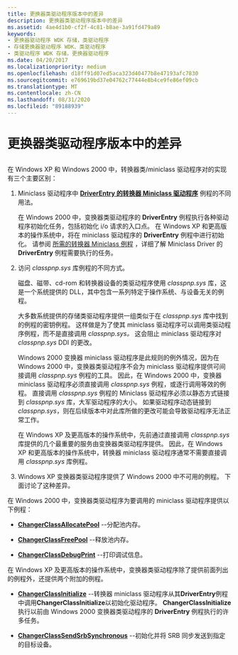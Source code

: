 ```yaml
---
title: 更换器类驱动程序版本中的差异
description: 更换器类驱动程序版本中的差异
ms.assetid: 4ae4d1b0-cf2f-4c81-b8ae-3a91fd479a89
keywords:
- 更换器驱动程序 WDK 存储，类驱动程序
- 存储更换器驱动程序 WDK、类驱动程序
- 类驱动程序 WDK 存储，更换器驱动程序
ms.date: 04/20/2017
ms.localizationpriority: medium
ms.openlocfilehash: d18ff91d07ed5aca323d40477b8e47193afc7830
ms.sourcegitcommit: e769619bd37e04762c77444e8b4ce9fe86ef09cb
ms.translationtype: MT
ms.contentlocale: zh-CN
ms.lasthandoff: 08/31/2020
ms.locfileid: "89188939"
---
```

# <a name="differences-in-changer-class-driver-versions"></a>更换器类驱动程序版本中的差异


## <span id="ddk_differences_in_changer_class_driver_versions_kg"></span><span id="DDK_DIFFERENCES_IN_CHANGER_CLASS_DRIVER_VERSIONS_KG"></span>


在 Windows XP 和 Windows 2000 中，转换器类/miniclass 驱动程序对的实现有三个主要区别：

1.  Miniclass 驱动程序中 [**DriverEntry 的转换器 Miniclass 驱动程序**](./driverentry-of-changer-miniclass-drivers.md) 例程的不同用法。

    在 Windows 2000 中，变换器类驱动程序的 **DriverEntry** 例程执行各种驱动程序初始化任务，包括初始化 i/o 请求的入口点。 在 Windows XP 和更高版本的操作系统中，将在 miniclass 驱动程序的 **DriverEntry** 例程中进行初始化。 请参阅 [所需的转换器 Miniclass 例程](required-changer-miniclass-routines.md) ，详细了解 Miniclass Driver 的 **DriverEntry** 例程需要执行的任务。

2.  访问 *classpnp.sys* 库例程的不同方式。

    磁盘、磁带、cd-rom 和转换器设备的类驱动程序使用 *classpnp.sys* 库，这是一个系统提供的 DLL，其中包含一系列特定于操作系统、与设备无关的例程。

    大多数系统提供的存储类驱动程序提供一组类似于在 *classpnp.sys* 库中找到的例程的密钥例程。 这样做是为了使其 miniclass 驱动程序可以调用类驱动程序例程，而不是直接调用 *classpnp.sys。* 这会阻止 miniclass 驱动程序对 *classpnp.sys* DDI 的更改。

    Windows 2000 变换器 miniclass 驱动程序是此规则的例外情况，因为在 Windows 2000 中，变换器类驱动程序不会为 miniclass 驱动程序提供可间接调用 *classpnp.sys* 例程的工具。 因此，在 Windows 2000 中，变换器 miniclass 驱动程序必须直接调用 *classpnp.sys* 例程，或逐行调用等效的例程。 直接调用 *classpnp.sys* 例程的 Miniclass 驱动程序必须以静态方式链接到 *classpnp.sys* 库，大军驱动程序的大小。 如果驱动程序动态链接到 *classpnp.sys*，则在后续版本中对此库所做的更改可能会导致驱动程序无法正常工作。

    在 Windows XP 及更高版本的操作系统中，先前通过直接调用 *classpnp.sys* 库提供的几个最重要的服务由变换器类驱动程序提供。 因此，在 Windows XP 和更高版本的操作系统中，转换器 miniclass 驱动程序通常不需要直接调用 *classpnp.sys* 库例程。

3.  Windows XP 变换器类驱动程序提供了 Windows 2000 中不可用的例程。 下面讨论了这种差异。

在 Windows 2000 中，变换器类驱动程序为要调用的 miniclass 驱动程序提供以下例程：

-   [**ChangerClassAllocatePool**](/windows-hardware/drivers/ddi/mcd/nf-mcd-changerclassallocatepool) --分配池内存。

-   [**ChangerClassFreePool**](/windows-hardware/drivers/ddi/mcd/nf-mcd-changerclassfreepool) --释放池内存。

-   [**ChangerClassDebugPrint**](/windows-hardware/drivers/ddi/mcd/nf-mcd-changerclassdebugprint) --打印调试信息。

在 Windows XP 及更高版本的操作系统中，变换器类驱动程序除了提供前面列出的例程外，还提供两个附加的例程。

-   [**ChangerClassInitialize**](/windows-hardware/drivers/ddi/mcd/nf-mcd-changerclassinitialize) --转换器 miniclass 驱动程序从其**DriverEntry**例程中调用**ChangerClassInitialize**以初始化驱动程序。 **ChangerClassInitialize** 执行以前由 Windows 2000 变换器类驱动程序的 **DriverEntry** 例程执行的许多任务。

-   [**ChangerClassSendSrbSynchronous**](/windows-hardware/drivers/ddi/mcd/nf-mcd-changerclasssendsrbsynchronous) --初始化并将 SRB 同步发送到指定的目标设备。

 

